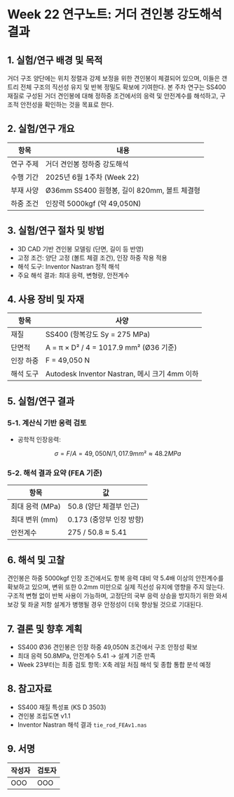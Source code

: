 # Week 22 연구노트: 거더 견인봉 강도해석 결과

## 1. 실험/연구 배경 및 목적
거더 구조 양단에는 위치 정렬과 강제 보정을 위한 견인봉이 체결되어 있으며, 이들은 갠트리 전체 구조의 직선성 유지 및 반복 정밀도 확보에 기여한다. 본 주차 연구는 SS400 재질로 구성된 거더 견인봉에 대해 정하중 조건에서의 응력 및 안전계수를 해석하고, 구조적 안전성을 확인하는 것을 목표로 한다.

## 2. 실험/연구 개요
| 항목 | 내용 |
|------|------|
| 연구 주제 | 거더 견인봉 정하중 강도해석 |
| 수행 기간 | 2025년 6월 1주차 (Week 22) |
| 부재 사양 | Ø36mm SS400 원형봉, 길이 820mm, 볼트 체결형 |
| 하중 조건 | 인장력 5000kgf (약 49,050N)

## 3. 실험/연구 절차 및 방법
- 3D CAD 기반 견인봉 모델링 (단면, 길이 등 반영)
- 고정 조건: 양단 고정 (볼트 체결 조건), 인장 하중 작용 적용
- 해석 도구: Inventor Nastran 정적 해석
- 주요 해석 결과: 최대 응력, 변형량, 안전계수

## 4. 사용 장비 및 자재
| 항목 | 사양 |
|------|------|
| 재질 | SS400 (항복강도 Sy = 275 MPa) |
| 단면적 | A = π × D² / 4 = 1017.9 mm² (Ø36 기준) |
| 인장 하중 | F = 49,050 N |
| 해석 도구 | Autodesk Inventor Nastran, 메시 크기 4mm 이하

## 5. 실험/연구 결과
### 5-1. 계산식 기반 응력 검토
- 공학적 인장응력:  
```math
σ = F / A = 49,050 N / 1,017.9 mm² ≈ 48.2 MPa
```

### 5-2. 해석 결과 요약 (FEA 기준)
| 항목 | 값 |
|------|----|
| 최대 응력 (MPa) | 50.8 (양단 체결부 인근) |
| 최대 변위 (mm) | 0.173 (중앙부 인장 방향) |
| 안전계수 | 275 / 50.8 ≈ 5.41

## 6. 해석 및 고찰
견인봉은 하중 5000kgf 인장 조건에서도 항복 응력 대비 약 5.4배 이상의 안전계수를 확보하고 있으며, 변위 또한 0.2mm 미만으로 실제 직선성 유지에 영향을 주지 않는다. 구조적 변형 없이 반복 사용이 가능하며, 고정단의 국부 응력 상승을 방지하기 위한 와셔 보강 및 좌굴 저항 설계가 병행될 경우 안정성이 더욱 향상될 것으로 기대된다.

## 7. 결론 및 향후 계획
- SS400 Ø36 견인봉은 인장 하중 49,050N 조건에서 구조 안정성 확보
- 최대 응력 50.8MPa, 안전계수 5.41 → 설계 기준 만족
- Week 23부터는 최종 검토 항목: X축 레일 처짐 해석 및 종합 통합 분석 예정

## 8. 참고자료
- SS400 재질 특성표 (KS D 3503)
- 견인봉 조립도면 v1.1
- Inventor Nastran 해석 결과 `tie_rod_FEAv1.nas`

## 9. 서명
| 작성자 | 검토자 |
|--------|--------|
| OOO   | OOO   |

